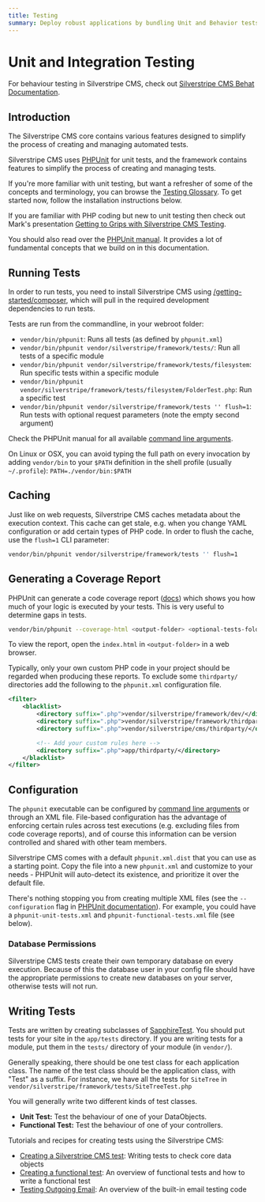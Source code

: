 ```yaml
---
title: Testing
summary: Deploy robust applications by bundling Unit and Behavior tests with your application code and modules.
---
```


# Unit and Integration Testing

For behaviour testing in Silverstripe CMS, check out [Silverstripe CMS Behat Documentation](https://github.com/silverstripe-labs/silverstripe-behat-extension/).

## Introduction

The Silverstripe CMS core contains various features designed to simplify the process of creating and managing automated tests.

Silverstripe CMS uses [PHPUnit](http://www.phpunit.de) for unit tests, and the framework contains features to simplify the
process of creating and managing tests.

If you're more familiar with unit testing, but want a refresher of some of the concepts and terminology, you can browse
the [Testing Glossary](testing_glossary). To get started now, follow the installation instructions below.

If you are familiar with PHP coding but new to unit testing then check out Mark's presentation [Getting to Grips with Silverstripe CMS Testing](http://www.slideshare.net/maetl/getting-to-grips-with-silverstripe-testing).

You should also read over the [PHPUnit manual](http://www.phpunit.de/manual/current/en/). It provides a lot of
fundamental concepts that we build on in this documentation.

## Running Tests

In order to run tests, you need to install Silverstripe CMS using [/getting-started/composer](Composer),
which will pull in the required development dependencies to run tests.

Tests are run from the commandline, in your webroot folder:

 * `vendor/bin/phpunit`: Runs all tests (as defined by `phpunit.xml`)
 * `vendor/bin/phpunit vendor/silverstripe/framework/tests/`: Run all tests of a specific module
 * `vendor/bin/phpunit vendor/silverstripe/framework/tests/filesystem`: Run specific tests within a specific module
 * `vendor/bin/phpunit vendor/silverstripe/framework/tests/filesystem/FolderTest.php`: Run a specific test 
 * `vendor/bin/phpunit vendor/silverstripe/framework/tests '' flush=1`: Run tests with optional request parameters (note the empty second argument)

Check the PHPUnit manual for all available [command line arguments](http://www.phpunit.de/manual/current/en/textui.html).

On Linux or OSX, you can avoid typing the full path on every invocation by adding `vendor/bin` 
to your `$PATH` definition in the shell profile (usually `~/.profile`): `PATH=./vendor/bin:$PATH`

## Caching

Just like on web requests, Silverstripe CMS caches metadata about the execution context.
This cache can get stale, e.g. when you change YAML configuration or add certain types of PHP code.
In order to flush the cache, use the `flush=1` CLI parameter:

```bash
vendor/bin/phpunit vendor/silverstripe/framework/tests '' flush=1
```

## Generating a Coverage Report

PHPUnit can generate a code coverage report ([docs](http://www.phpunit.de/manual/current/en/code-coverage-analysis.html))
which shows you how much of your logic is executed by your tests. This is very useful to determine gaps in tests.

```bash
vendor/bin/phpunit --coverage-html <output-folder> <optional-tests-folder>
```

To view the report, open the `index.html` in `<output-folder>` in a web browser.

Typically, only your own custom PHP code in your project should be regarded when producing these reports. To exclude 
some `thirdparty/` directories add the following to the `phpunit.xml` configuration file.
```xml
<filter>
	<blacklist>
		<directory suffix=".php">vendor/silverstripe/framework/dev/</directory>
		<directory suffix=".php">vendor/silverstripe/framework/thirdparty/</directory>
		<directory suffix=".php">vendor/silverstripe/cms/thirdparty/</directory>

		<!-- Add your custom rules here -->
		<directory suffix=".php">app/thirdparty/</directory>
	</blacklist>
</filter>
```

## Configuration

The `phpunit` executable can be configured by [command line arguments](http://www.phpunit.de/manual/current/en/textui.html) 
or through an XML file. File-based configuration has
the advantage of enforcing certain rules across test executions (e.g. excluding files from code coverage reports), and
of course this information can be version controlled and shared with other team members.

Silverstripe CMS comes with a default `phpunit.xml.dist` that you can use as a starting point. Copy the file into a new
`phpunit.xml` and customize to your needs - PHPUnit will auto-detect its existence, and prioritize it over the default
file.

There's nothing stopping you from creating multiple XML files (see the `--configuration` flag in
[PHPUnit documentation](http://www.phpunit.de/manual/current/en/textui.html)). For example, you could have a
`phpunit-unit-tests.xml` and `phpunit-functional-tests.xml` file (see below).

### Database Permissions

Silverstripe CMS tests create their own temporary database on every execution. Because of this the database user in your config file
should have the appropriate permissions to create new databases on your server, otherwise tests will not run.

## Writing Tests

Tests are written by creating subclasses of [SapphireTest](api:SilverStripe\Dev\SapphireTest).  You should put tests for your site in the
`app/tests` directory.  If you are writing tests for a module, put them in the `tests/` directory of your module (in `vendor/`).

Generally speaking, there should be one test class for each application class.  The name of the test class should be the
application class, with "Test" as a suffix.  For instance, we have all the tests for `SiteTree` in
`vendor/silverstripe/framework/tests/SiteTreeTest.php`

You will generally write two different kinds of test classes.

*  **Unit Test:** Test the behaviour of one of your DataObjects.
*  **Functional Test:** Test the behaviour of one of your controllers.

Tutorials and recipes for creating tests using the Silverstripe CMS:

* [Creating a Silverstripe CMS test](how_tos/write_a_sapphiretest): Writing tests to check core data objects
* [Creating a functional test](how_tos/write_a_functionaltest): An overview of functional tests and how to write a functional test
* [Testing Outgoing Email](how_tos/testing_email): An overview of the built-in email testing code
